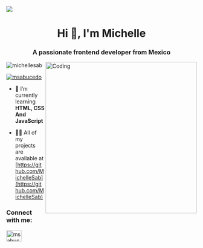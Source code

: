 <img align="center" src="https://github.com/MichelleSab/MichelleSab/blob/main/imagen%20(1).jpg"/></a>

<h1 align="center">Hi 👋, I'm Michelle</h1>
<h3 align="center">A passionate frontend developer from Mexico</h3>
<img align= "right" alt= "Coding" width= "400" src= "https://c.tenor.com/2PB70c2DvQkAAAAC/lucky-star-anime.gif">

<p align="left"> <img src="https://komarev.com/ghpvc/?username=michellesab&label=Profile%20views&color=0e75b6&style=flat" alt="michellesab" /> </p>

<p align="left"> <a href="https://twitter.com/msabucedo" target="blank"><img src="https://img.shields.io/twitter/follow/msabucedo?logo=twitter&style=for-the-badge" alt="msabucedo" /></a> </p>

- 🌱 I’m currently learning **HTML, CSS And JavaScript**

- 👨‍💻 All of my projects are available at [https://github.com/MichelleSab](https://github.com/MichelleSab)


<h3 align="left">Connect with me:</h3>
<p align="left">
<a href="https://twitter.com/msabucedo" target="blank"><img align="center" src="https://raw.githubusercontent.com/rahuldkjain/github-profile-readme-generator/master/src/images/icons/Social/twitter.svg" alt="msabucedo" height="30" width="40" /></a>
</p>


